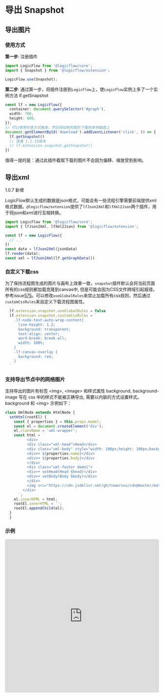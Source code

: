 # 导出 Snapshot

## 导出图片

### 使用方式

**第一步**: 注册插件

```ts
import LogicFlow from '@logicflow/core';
import { Snapshot } from '@logicflow/extension';

LogicFlow.use(Snapshot);
```

**第二步**:
通过第一步，将插件注册到`LogicFlow`上，使`LogicFlow`实例上多了一个实例方法 lf.getSnapshot

```ts
const lf = new LogicFlow({
  container: document.querySelector('#graph'),
  width: 700,
  height: 600,
});
// 可以使用任意方式触发，然后将绘制的图形下载到本地磁盘上
document.getElementById('download').addEventListener('click', () => {
  lf.getSnapshot()
  // 或者 1.1.13版本
  // lf.extension.snapshot.getSnapshot()
})
```

值得一提的是：通过此插件截取下载的图片不会因为偏移、缩放受到影响。

## 导出xml

1.0.7 新增

LogicFlow默认生成的数据是json格式，可能会有一些流程引擎需要前端提供xml格式数据。`@logicflow/extension`提供了`lfJson2Xml`和`lfXml2Json`两个插件，用于将json和xml进行互相转换。

```ts
import LogicFlow from '@logicflow/core';
import { lfJson2Xml, lfXml2Json} from '@logicflow/extension';

const lf = new LogicFlow({
  // ...
})
const data = lfJson2Xml(jsonData)
lf.render(data);
const xml = lfJson2Xml(lf.getGraphData())
```

### 自定义下载css

为了保持流程图生成的图片与画布上效果一致，`snapshot`插件默认会将当前页面所有的css规则都加载克隆到canvas中, 但是可能会因为CSS文件跨域引起报错，参考issue[575](https://github.com/didi/LogicFlow/issues/575)。可以修改`useGlobalRules`来禁止加载所有css规则，然后通过`customCssRules`来自定义下载流程图属性。

```js
  lf.extension.snapshot.useGlobalRules = false
  lf.extension.snapshot.customCssRules = `
    .lf-node-text-auto-wrap-content{
      line-height: 1.2;
      background: transparent;
      text-align: center;
      word-break: break-all;
      width: 100%;
    }
    .lf-canvas-overlay {
      background: red;
    }
  `
```

### 支持导出节点中的网络图片

支持导出的图片有标签 \<img>, \<image> 和样式属性 background, background-image
写在 css 中的样式不能被正确导出, 需要以内联的方式设置样式。background 和 \<img> 示例如下：

```js
class UmlNode extends HtmlNode {
  setHtml(rootEl) {
    const { properties } = this.props.model;
    const el = document.createElement('div');
    el.className = 'uml-wrapper';
    const html = `
          <div>
          <div class="uml-head">Head</div>
          <div class="uml-body" style="width: 100px;height: 100px;background: url(https://cdn.jsdelivr.net/gh/towersxu/cdn@master/material/funny/%E6%88%90%E7%86%9F.jpg);background-size: cover;">
          <div>+ ${properties.name}</div>
          <div>+ ${properties.body}</div>
          </div>
          <div class="uml-footer demo1">
          <div>+ setHead(Head $head)</div>
          <div>+ setBody(Body $body)</div>
          </div>
          <img src="https://cdn.jsdelivr.net/gh/towersxu/cdn@master/material/funny/%E6%88%90%E7%86%9F.jpg" style="width: 50px;height: 50px;" />
        </div>
      `;
    el.innerHTML = html;
    rootEl.innerHTML = '';
    rootEl.appendChild(el);
  }
  }
```

### 示例

<iframe src="https://codesandbox.io/embed/logicflow-base21-o3vqi?fontsize=14&hidenavigation=1&theme=dark&view=preview"
     style="width:100%; height:500px; border:0; border-radius: 4px; overflow:hidden;"
     title="logicflow-base21"
     allow="accelerometer; ambient-light-sensor; camera; encrypted-media; geolocation; gyroscope; hid; microphone; midi; payment; usb; vr; xr-spatial-tracking"
     sandbox="allow-forms allow-modals allow-popups allow-presentation allow-same-origin allow-scripts"
   ></iframe>